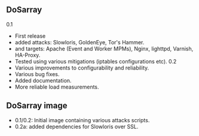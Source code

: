 ## DoSarray
0.1
* First release
* added attacks: Slowloris, GoldenEye, Tor's Hammer.
* and targets: Apache (Event and Worker MPMs), Nginx, lighttpd, Varnish, HA-Proxy.
* Tested using various mitigations (iptables configurations etc).
0.2
* Various improvements to configurability and reliability.
* Various bug fixes.
* Added documentation.
* More reliable load measurements.

## DoSarray image
* 0.1/0.2: Initial image containing various attacks scripts.
* 0.2a: added dependencies for Slowloris over SSL.

